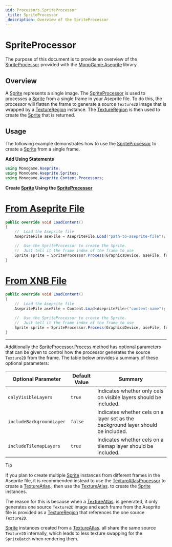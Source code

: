 ```yaml
---
uid: Processors.SpriteProcessor
_title: SpriteProcessor
_description: Overview of the SpriteProcessor
---
```


# SpriteProcessor

The purpose of this document is to provide an overview of the [SpriteProcessor](<xref:MonoGame.Aseprite.Content.Processors.SpriteProcessor>) provided with the [MonoGame.Aseprite](<xref:MonoGame.Aseprite>) library.

## Overview

A [Sprite](<xref:MonoGame.Aseprite.Sprites.Sprite>) represents a single image. The [SpriteProcessor](<xref:MonoGame.Aseprite.Content.Processors.SpriteProcessor>) is used to processes a [Sprite](<xref:MonoGame.Aseprite.Sprites.Sprite>) from a single frame in your Aseprite file. To do this, the processor will flatten the frame to generate a source `Texture2D` image that is wrapped by a [TextureRegion](<xref:MonoGame.Aseprite.TextureRegion>) instance. The [TextureRegion](<xref:MonoGame.Aseprite.TextureRegion>) is then used to create the [Sprite](<xref:MonoGame.Aseprite.Sprites.Sprite>) that is returned.

## Usage

The following example demonstrates how to use the [SpriteProcessor](<xref:MonoGame.Aseprite.Content.Processors.SpriteProcessor>) to create a [Sprite](<xref:MonoGame.Aseprite.Sprites.Sprite>) from a single frame.

**Add Using Statements**

```cs
using Monogame.Aseprite;
using MonoGame.Aseprite.Sprites;
using Monogame.Aseprite.Content.Processors;
```

**Create [Sprite](<xref:MonoGame.Aseprite.Sprites.Sprite>) Using the [SpriteProcessor](<xref:MonoGame.Aseprite.Content.Processors.SpriteProcessor>)**

# [From Aseprite File](#tab/from-aseprite-file)

```cs
public override void LoadContent()
{
    //  Load the Aseprite file
    AsepriteFile aseFile = AsepriteFile.Load("path-to-aseprite-file");

    //  Use the SpriteProcessor to create the Sprite.
    //  Just tell it the frame index of the frame to use
    Sprite sprite = SpriteProcessor.Process(GraphicsDevice, aseFile, frameIndex: 0);
}
```

# [From XNB File](#tab/from-xnb-file)

```cs
public override void LoadContent()
{
    //  Load the Aseprite file
    AsepriteFile aseFile = Content.Load<AsepriteFile>("content-name");

    //  Use the SpriteProcessor to create the Sprite.
    //  Just tell it the frame index of the frame to use
    Sprite sprite = SpriteProcessor.Process(GraphicsDevice, aseFile, frameIndex: 0);
}
```

---

Additionally the [SpriteProcessor.Process](<xref:MonoGame.Aseprite.Content.Processors.SpriteProcessor.Process(Microsoft.Xna.Framework.Graphics.GraphicsDevice,MonoGame.Aseprite.AsepriteFile,System.Int32,System.Boolean,System.Boolean,System.Boolean)>) method has optional parameters that can be given to control how the processor generates the source `Texture2D` from the frame. The table below provides a summary of these optional parameters:

| Optional Parameter       | Default Value | Summary                                                                           |
| ------------------------ | ------------- | --------------------------------------------------------------------------------- |
| `onlyVisibleLayers`      | `true`        | Indicates whether only cels on visible layers should be included.                 |
| `includeBackgroundLayer` | `false`       | Indicates whether cels on a layer set as the background layer should be included. |
| `includeTilemapLayers`   | `true`        | Indicates whether cels on a tilemap layer should be included.                     |

> [!TIP]
> If you plan to create multiple [Sprite](<xref:MonoGame.Aseprite.Sprites.Sprite>) instances from different frames in the Aseprite file, it is recommended instead to use the [TextureAtlasProcessor](<xref:MonoGame.Aseprite.Content.Processors.TextureAtlasProcessor>) to create a [TextureAtlas](<xref:MonoGame.Aseprite.Sprites.TextureAtlas>)., then use the [TextureAtlas](<xref:MonoGame.Aseprite.Sprites.TextureAtlas>). to create the [Sprite](<xref:MonoGame.Aseprite.Sprites.Sprite>) instances.
> 
> The reason for this is because when a [TextureAtlas](<xref:MonoGame.Aseprite.Sprites.TextureAtlas>). is generated, it only generates one source `Texture2D` image and each frame from the Aseprite file is provided as a [TextureRegion](<xref:MonoGame.Aseprite.TextureRegion>) that references the one source `Texture2D`. 
> 
> [Sprite](<xref:MonoGame.Aseprite.Sprites.Sprite>) instances created from a [TextureAtlas](<xref:MonoGame.Aseprite.Sprites.TextureAtlas>). all share the same source `Texture2D` internally, which leads to less texture swapping for the `SpriteBatch` when rendering them.
